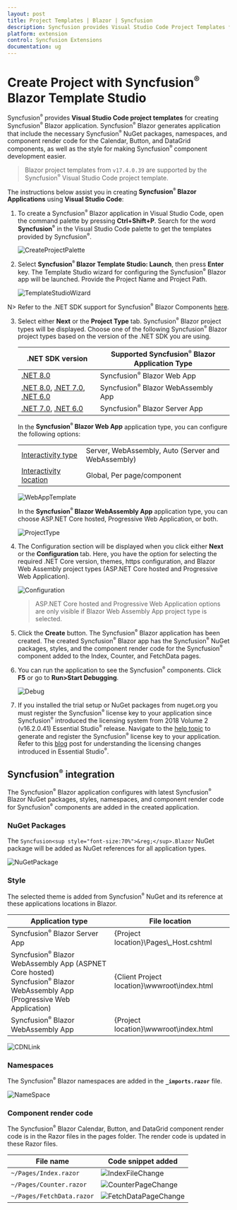 ```yaml
---
layout: post
title: Project Templates | Blazor | Syncfusion
description: Syncfusion provides Visual Studio Code Project Templates for Blazor platform to create the Syncfusion Blazor Application using Syncfusion components
platform: extension
control: Syncfusion Extensions
documentation: ug
---
```


# Create Project with Syncfusion<sup style="font-size:70%">&reg;</sup> Blazor Template Studio

Syncfusion<sup style="font-size:70%">&reg;</sup> provides **Visual Studio Code project templates** for creating Syncfusion<sup style="font-size:70%">&reg;</sup> Blazor application. Syncfusion<sup style="font-size:70%">&reg;</sup> Blazor generates application that include the necessary Syncfusion<sup style="font-size:70%">&reg;</sup> NuGet packages, namespaces, and component render code for the Calendar, Button, and DataGrid components, as well as the style for making Syncfusion<sup style="font-size:70%">&reg;</sup> component development easier.

> Blazor project templates from `v17.4.0.39` are supported by the Syncfusion<sup style="font-size:70%">&reg;</sup> Visual Studio Code project template.

The instructions below assist you in creating **Syncfusion<sup style="font-size:70%">&reg;</sup> Blazor Applications** using **Visual Studio Code**:

1. To create a Syncfusion<sup style="font-size:70%">&reg;</sup> Blazor application in Visual Studio Code, open the command palette by pressing **Ctrl+Shift+P**. Search for the word **Syncfusion<sup style="font-size:70%">&reg;</sup>** in the Visual Studio Code palette to get the templates provided by Syncfusion<sup style="font-size:70%">&reg;</sup>.

    ![CreateProjectPalette](images/CreateBlazorProjectPalette.png)

2. Select **Syncfusion<sup style="font-size:70%">&reg;</sup> Blazor Template Studio: Launch**, then press **Enter** key. The Template Studio wizard for configuring the Syncfusion<sup style="font-size:70%">&reg;</sup> Blazor app will be launched. Provide the Project Name and Project Path.

    ![TemplateStudioWizard](images/ProjectLocationName.png)

N> Refer to the .NET SDK support for Syncfusion<sup style="font-size:70%">&reg;</sup> Blazor Components [here](https://blazor.Syncfusion.com/documentation/system-requirements#net-sdk).

3. Select either **Next** or the **Project Type** tab. Syncfusion<sup style="font-size:70%">&reg;</sup> Blazor project types will be displayed. Choose one of the following Syncfusion<sup style="font-size:70%">&reg;</sup> Blazor project types based on the version of the .NET SDK you are using.

    | .NET SDK version | Supported Syncfusion<sup style="font-size:70%">&reg;</sup> Blazor Application Type |
    | ------------- | ------------- |
    | [.NET 8.0](https://dotnet.microsoft.com/en-us/download/dotnet/8.0) | Syncfusion<sup style="font-size:70%">&reg;</sup> Blazor Web App |
    | [.NET 8.0](https://dotnet.microsoft.com/en-us/download/dotnet/8.0), [.NET 7.0](https://dotnet.microsoft.com/en-us/download/dotnet/7.0), [.NET 6.0](https://dotnet.microsoft.com/en-us/download/dotnet/6.0) | Syncfusion<sup style="font-size:70%">&reg;</sup> Blazor WebAssembly App |
    | [.NET 7.0](https://dotnet.microsoft.com/en-us/download/dotnet/7.0), [.NET 6.0](https://dotnet.microsoft.com/en-us/download/dotnet/6.0) | Syncfusion<sup style="font-size:70%">&reg;</sup> Blazor Server App |

    In the **Syncfusion<sup style="font-size:70%">&reg;</sup> Blazor Web App** application type, you can configure the following options:

    <table>
    <tbody>
    <tr>
    <td>
    <a href="https://learn.microsoft.com/en-us/aspnet/core/blazor/components/render-modes?view=aspnetcore-8.0#render-modes" rel="nofollow">Interactivity type</a>
    </td>
    <td>
    Server, WebAssembly, Auto (Server and WebAssembly)
    </td>
    </tr>
    <tr>
    <td>
    <a href="https://learn.microsoft.com/en-us/aspnet/core/blazor/tooling?view=aspnetcore-8.0&pivots=windows" rel="nofollow">Interactivity location</a>
    </td>
    <td>
    Global, Per page/component
    </td>
    </tr>
    </tbody>
    </table>

    ![WebAppTemplate](images/WebAppType.png)

     In the **Syncfusion<sup style="font-size:70%">&reg;</sup> Blazor WebAssembly App** application type, you can choose ASP.NET Core hosted, Progressive Web Application, or both.

     ![ProjectType](images/ProjectTypeDetails.png)

4. The Configuration section will be displayed when you click either **Next** or the **Configuration** tab. Here, you have the option for selecting the required .NET Core version, themes, https configuration, and Blazor Web Assembly project types (ASP.NET Core hosted and Progressive Web Application).

    ![Configuration](images/Configuration.png)

    > ASP.NET Core hosted and Progressive Web Application options are only visible if Blazor Web Assembly App project type is selected.

5. Click the **Create** button. The Syncfusion<sup style="font-size:70%">&reg;</sup> Blazor application has been created. The created Syncfusion<sup style="font-size:70%">&reg;</sup> Blazor app has the Syncfusion<sup style="font-size:70%">&reg;</sup> NuGet packages, styles, and the component render code for the Syncfusion<sup style="font-size:70%">&reg;</sup> component added to the Index, Counter, and FetchData pages.

6. You can run the application to see the Syncfusion<sup style="font-size:70%">&reg;</sup> components. Click **F5** or go to **Run>Start Debugging**.

    ![Debug](images/Debug.png)

7. If you installed the trial setup or NuGet packages from nuget.org you must register the Syncfusion<sup style="font-size:70%">&reg;</sup> license key to your application since Syncfusion<sup style="font-size:70%">&reg;</sup> introduced the licensing system from 2018 Volume 2 (v16.2.0.41) Essential Studio<sup style="font-size:70%">&reg;</sup> release. Navigate to the [help topic](https://help.Syncfusion.com/common/essential-studio/licensing/overview#how-to-generate-Syncfusion-license-key) to generate and register the Syncfusion<sup style="font-size:70%">&reg;</sup> license key to your application. Refer to this [blog](https://www.Syncfusion.com/blogs/post/whats-new-in-2018-volume-2.aspx) post for understanding the licensing changes introduced in Essential Studio<sup style="font-size:70%">&reg;</sup>.

## Syncfusion<sup style="font-size:70%">&reg;</sup> integration

The Syncfusion<sup style="font-size:70%">&reg;</sup> Blazor application configures with latest Syncfusion<sup style="font-size:70%">&reg;</sup> Blazor NuGet packages, styles, namespaces, and component render code for Syncfusion<sup style="font-size:70%">&reg;</sup> components are added in the created application.

### NuGet Packages

The `Syncfusion<sup style="font-size:70%">&reg;</sup>.Blazor` NuGet package will be added as NuGet references for all application types.

![NuGetPackage](images/NuGetPackage.png)

### Style

The selected theme is added from Syncfusion<sup style="font-size:70%">&reg;</sup> NuGet and its reference at these applications locations in Blazor.

| Application type  | File location  |
|---|---|
| Syncfusion<sup style="font-size:70%">&reg;</sup> Blazor Server App | {Project location}\Pages\\_Host.cshtml |
| Syncfusion<sup style="font-size:70%">&reg;</sup> Blazor WebAssembly App (ASPNET Core hosted) <br/> Syncfusion<sup style="font-size:70%">&reg;</sup> Blazor WebAssembly App (Progressive Web Application) | {Client Project location}\wwwroot\index.html  |
| Syncfusion<sup style="font-size:70%">&reg;</sup> Blazor WebAssembly App  | {Project location}\wwwroot\index.html|

![CDNLink](images/CDNLink.png)

### Namespaces

The Syncfusion<sup style="font-size:70%">&reg;</sup> Blazor namespaces are added in the **`_imports.razor`** file.

![NameSpace](images/NameSpace.png)

### Component render code

The Syncfusion<sup style="font-size:70%">&reg;</sup> Blazor Calendar, Button, and DataGrid component render code is in the Razor files in the pages folder. The render code is updated in these Razor files.

| File name  | Code snippet added |
|---|---|
| `~/Pages/Index.razor`  | ![IndexFileChange](images/IndexFileChange.png) |
| `~/Pages/Counter.razor` | ![CounterPageChange](images/CounterPageChange.png) |
| `~/Pages/FetchData.razor`  | ![FetchDataPageChange](images/FetchDataPageChange.png) |
